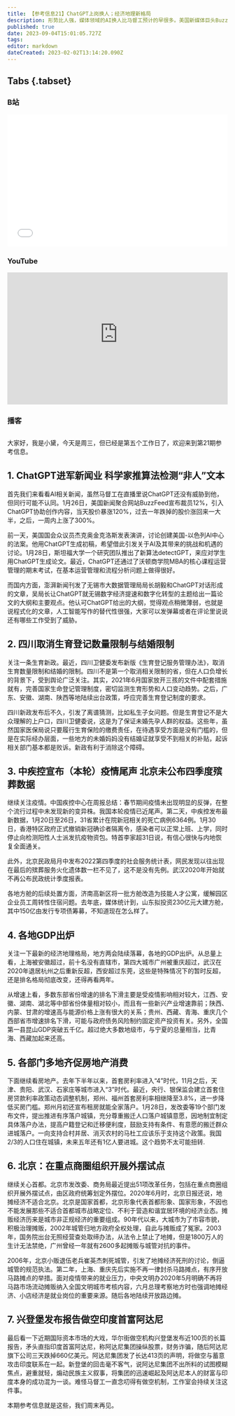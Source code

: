 ```yaml
---
title: 【参考信息21】ChatGPT上岗换人；经济地理新格局
description: 形势比人强，媒体领域的AI换人比马督工预计的早很多。美国新媒体巨头Buzzfeed裁员宣布12%并且引入ChatGPT协助内容创作，一周股价涨了300%，ChatGPT最近还通过了沃顿商学院MBA一门课程的期末考试。另外，简单回顾一下20多年来的摊贩经济极简史。
published: true
date: 2023-09-04T15:01:05.727Z
tags: 
editor: markdown
dateCreated: 2023-02-02T13:14:20.090Z
---
```


## Tabs {.tabset}
### B站
<div style="position: relative; padding: 30% 45%;">
<iframe style="position: absolute; width: 100%; height: 100%; left: 0; top: 0;" src="//player.bilibili.com/player.html?&bvid=BV1Us4y1p7uK&page=1&as_wide=1&high_quality=1&danmaku=1&autoplay=0" scrolling="no" border="0" frameborder="no" framespacing="0" allowfullscreen="true"></iframe>
</div>

### YouTube
<div style="position: relative; padding: 30% 45%;">
<iframe style="position: absolute; top: 0; left: 0; width: 100%; height: 100%;" src="https://www.youtube-nocookie.com/embed/SOVAuk3wTNU" title="YouTube video player" frameborder="0" allow="accelerometer; autoplay; clipboard-write; encrypted-media; gyroscope; picture-in-picture" allowfullscreen></iframe>
</div>
  
### 播客
<div class="podcast-player"></div>

## 

大家好，我是小黛，今天是周三，但已经是第五个工作日了，欢迎来到第21期参考信息。

## 1. ChatGPT进军新闻业 科学家推算法检测“非人”文本

首先我们来看看AI相关新闻，虽然马督工在直播里说ChatGPT还没有威胁到他，但同行可能不认同。1月26日，美国新闻聚合网站BuzzFeed宣布裁员12%，引入ChatGPT协助创作内容，当天股价暴涨120%，过去一年跌掉的股价涨回来一大半，之后，一周内上涨了300%。

前一天，美国国会众议员杰克奥金克洛斯发表演讲，讨论创建美国-以色列AI中心的法案。他用ChatGPT生成初稿，希望借此引发关于AI及其带来的挑战和机遇的讨论。1月28日，斯坦福大学一个研究团队推出了新算法detectGPT，来应对学生用ChatGPT生成论文。最近，ChatGPT还通过了沃顿商学院MBA的核心课程运营管理的期末考试，在基本运营管理和流程分析问题上做得很好。

而国内方面，澎湃新闻刊发了无锡市大数据管理局局长胡毅和ChatGPT对话形成的文章，吴局长让ChatGPT就无锡数字经济提速和数字化转型的主题给出一篇论文的大纲和主要观点。他认可ChatGPT给出的大纲，觉得观点稍微薄弱，也就是说程式化的文章，人工智能写作的替代性很强，大家可以发弹幕或者在评论里说说还有哪些工作受到了威胁。

## 2. 四川取消生育登记数量限制与结婚限制

关注一条生育新政。最近，四川卫健委发布新版《生育登记服务管理办法》，取消生育数量限制和结婚的限制。四川不是第一个取消相关限制的省，但在人口负增长的背景下，受到舆论广泛关注。其实，2021年6月国家放开三孩的文件中配套措施就有，完善国家生命登记管理制度，密切监测生育形势和人口变动趋势。之后，广东、安徽、湖南、陕西等地陆续出台政策，呼应完善生育登记制度的要求。

四川新政发布后不久，引发了离谱猜测，比如私生子女问题。但是生育登记不是大众理解的上户口，四川卫健委说，这是为了保证未婚先孕人群的权益。这些年，虽然国家医保局说只要履行生育保险的缴费责任，在待遇享受方面是没有门槛的，但是在实际经办层面，一些地方的未婚妈妈没有结婚证就享受不到相关的补贴，起诉相关部门基本都是败诉。新政有利于消除这个障碍。

## 3. 中疾控宣布（本轮）疫情尾声 北京未公布四季度殡葬数据

继续关注疫情。中国疾控中心在周报总结：春节期间疫情未出现明显的反弹，在整个流行过程中未发现新的变异株。我国本轮疫情已近尾声。第二天，中疾控发布最新数据，1月20日至26日，31省累计在院新冠相关的死亡病例6364例。1月30日，香港特区政府正式撤销新冠确诊者隔离令，感染者可以正常上班、上学，同时停止向检测阳性人士派发抗疫物资包。特首李家超31日说，有信心很快与内地恢复全面通关。

此外，北京民政局月中发布2022第四季度的社会服务统计表，网民发现以往出现在最后的殡葬服务火化遗体数一栏不见了，这不是没有先例。武汉2020年开始就不再公布民政统计季度报表。

各地方舱的后续处置方面，济南高新区将一批方舱改造为技能人才公寓，缓解园区企业员工周转性住宿问题。去年底，媒体统计到，山东拟投资230亿元大建方舱，其中150亿由发行专项债筹募，不知道现在怎么样了。

## 4. 各地GDP出炉

关注一下最新的经济地理格局，地方两会陆续落幕，各地的GDP出炉。从总量上看，上海被安徽超过，前十名没有直辖市，第四大城市广州被重庆超过，武汉在2020年退居杭州之后重新反超，西安超过东莞，这些是特殊情况下的暂时反超，还是排名格局彻底改变，还得再看两年。

从增速上看，多数东部省份增速的排名下滑主要是受疫情影响相对较大，江西、安徽、湖南、湖北等中部省份体量相对较小，而且有一些新兴产业增速靠前；陕西、内蒙、甘肃的增速高与能源价格上涨有很大的关系；贵州、西藏、青海、重庆几个西部省市增速排名下滑，可能与政府债务风险制约固定资产投资有关。另外，全国第一县昆山GDP突破五千亿。超过绝大多数地级市，与宁夏的总量相当，比青海、西藏加起来还高。

## 5. 各部门多地齐促房地产消费

下面继续看房地产。去年下半年以来，首套房利率进入“4”时代，11月之后，天津、贵阳、武汉、石家庄等城市进入“3”时代。最近，央行、银保监会建立首套住房贷款利率政策动态调整机制，郑州、福州首套房利率相继降至3.8%，进一步降低买房门槛。郑州月初还宣布租房就能全家落户。1月28日，发改委等19个部门发布文件，提出推进有序落户城镇，充分尊重搬迁人口落户城镇意愿，因地制宜制定具体落户办法，提高户籍登记和迁移便利度，鼓励支持有条件、有意愿的搬迁群众进城落户。一向支持合村并居、消灭农村的马杜工应该乐于支持这个政策。我国2/3的人口住在城镇，未来五年还有1亿人要进城。这个趋势不太可能扭转.

## 6. 北京：在重点商圈组织开展外摆试点

继续关心首都。北京市发改委、商务局最近提出51项改革任务，包括在重点商圈组织开展外摆试点，由区政府统筹划定外摆位。2020年6月时，北京日报还说，地摊经济不适合北京。北京是国家首都，北京形象代表首都形象、国家形象，不因也不能发展那些不适合首都城市战略定位、不利于营造和谐宜居环境的经济业态。摊贩经济历来是城市非正规经济的重要组成。90年代以来，大城市为了市容市貌，积极治理摊贩，2002年城管归地方政府全权处理，自此与摊贩成了冤家。2003年，国务院出台无照经营查处取缔办法，从法令上禁止了地摊，但是1800万人的生计无法禁绝，广州曾经一年就有2600多起摊贩与城管对抗的事件。

2006年，北京小贩退伍老兵崔英杰刺死城管，引发了地摊经济死刑的讨论，倒逼城管的规范执法。第二年，上海、重庆先后实施不再一律封杀马路摊点，有序开放马路摊点的举措。面对疫情带来的就业压力，中央文明办2020年5月明确不再将马路市场流动摊贩纳入全国文明城市考核内容，六月总理考察地方时也强调地摊经济、小店经济是就业岗位的重要来源。随后各地陆续开放路边摊。

## 7. 兴登堡发布报告做空印度首富阿达尼

最后看一下近期国际资本市场的大戏，华尔街做空机构兴登堡发布近100页的长篇报告，矛头直指印度首富阿达尼，称阿达尼集团操纵股票，财务诈骗，随后阿达尼旗下公司三天跌掉660亿美元。阿达尼集团发了长达413页的声明，将做空与蓄意攻击印度联系在一起。新登堡的回击毫不客气，说阿达尼集团不出所料的试图模糊焦点，避重就轻，煽动民族主义叙事，将集团的迅速崛起及阿达尼本人的财富与印度本身的成功混为一谈。难怪马督工一直念叨得有做空机制，工作室会持续关注这件事。

本期参考信息就是这些，我们周末再见。